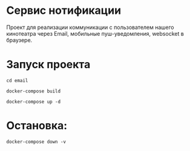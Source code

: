 # Сервис нотификации

Проект для реализации коммуникации с пользователем нашего кинотеатра через Email, мобильные пуш-уведомления, websocket в браузере.

# Запуск проекта

```
cd email
```
```
docker-compose build
```
```
docker-compose up -d
```

# Остановка:
```
docker-compose down -v
```
